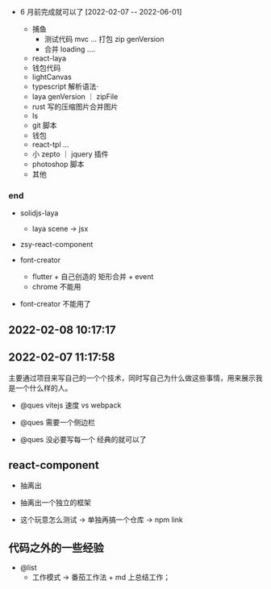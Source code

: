 - 6 月前完成就可以了 [2022-02-07 -- 2022-06-01]

  - 捕鱼
    - 测试代码 mvc ... 打包 zip genVersion
    - 合并 loading ....
  - react-laya
  - 钱包代码
  - lightCanvas
  - typescript 解析语法·
  - laya genVersion ｜ zipFile
  - rust 写的压缩图片合并图片
  - ls
  - git 脚本
  - 钱包
  - react-tpl ...
  - 小 zepto ｜ jquery 插件
  - photoshop 脚本
  - 其他

### end

- solidjs-laya

  - laya scene -> jsx

- zsy-react-component

- font-creator
  - flutter + 自己创造的 矩形合并 + event
  - chrome 不能用
- font-creator 不能用了

## 2022-02-08 10:17:17

## 2022-02-07 11:17:58

主要通过项目来写自己的一个个技术，同时写自己为什么做这些事情，用来展示我是一个什么样的人。

- @ques vitejs 速度 vs webpack

- @ques 需要一个侧边栏

- @ques 没必要写每一个 经典的就可以了

## react-component

- 抽离出

- 抽离出一个独立的框架

- 这个玩意怎么测试 -> 单独再搞一个仓库 -> npm link

## 代码之外的一些经验

- @list
  - 工作模式 -> 番茄工作法 + md 上总结工作；
